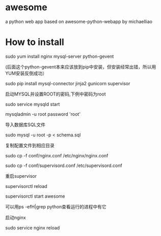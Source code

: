 # awesome
a python web app based on awesome-python-webapp by michaelliao
# How to install
sudo yum install nginx mysql-server python-gevent

  (后面这个python-gevent本来应该放到pip中安装，但安装经常出错，所以用YUM安装反倒成功）

sudo pip install mysql-connector jinja2 gunicorn  supervisor

启动MYSQL并设置ROOT的密码,下例中密码为root

sudo service mysqld start

mysqladmin -u root password 'root'

导入数据库SQL文件

sudo mysql -u root -p < schema.sql

复制配置文件到相应目录

sudo cp -f conf/nginx.conf /etc/nginx/nginx.conf

sudo cp -f conf/supervisord.conf /etc/supervisord.conf

重启supervisor

supervisorctl reload

supervisorctl start awesome

可以用ps -efH|grep python查看运行的进程中有它

启动nginx
 
 sudo service nginx reload

